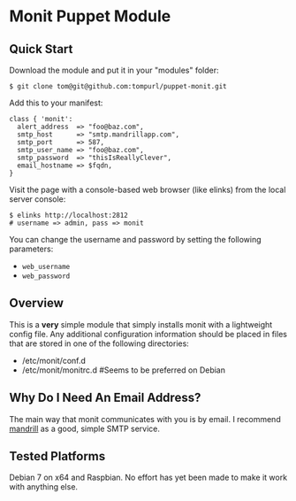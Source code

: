 # Monit Puppet Module

## Quick Start

Download the module and put it in your "modules" folder:

    $ git clone tom@git@github.com:tompurl/puppet-monit.git

Add this to your manifest:

    class { 'monit': 
      alert_address  => "foo@baz.com",
      smtp_host      => "smtp.mandrillapp.com",
      smtp_port      => 587,
      smtp_user_name => "foo@baz.com",
      smtp_password  => "thisIsReallyClever",
      email_hostname => $fqdn,
    }

Visit the page with a console-based web browser (like elinks) from the local
server console:

    $ elinks http://localhost:2812
    # username => admin, pass => monit    

You can change the username and password by setting the following parameters:

* ``web_username``
* ``web_password``

## Overview

This is a **very** simple module that simply installs monit with a lightweight
config file. Any additional configuration information should be placed in files
that are stored in one of the following directories:

* /etc/monit/conf.d
* /etc/monit/monitrc.d  #Seems to be preferred on Debian

## Why Do I Need An Email Address?

The main way that monit communicates with you is by email. I recommend
[mandrill](http://mandrill.com/) as a good, simple SMTP service.

## Tested Platforms

Debian 7 on x64 and Raspbian. No effort has yet been made to make it work with
anything else.
